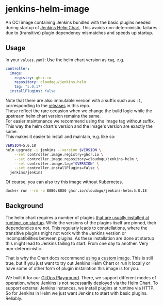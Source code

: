# jenkins-helm-image

An OCI image containing Jenkins bundled with the basic plugins needed during startup of 
[Jenkins Helm Chart](https://artifacthub.io/packages/helm/jenkinsci/jenkins). This avoids non-deterministic failures due
to (transitive) plugin dependency mismatches and speeds up startup.

## Usage

In your `values.yaml`:  Use the helm chart version as `tag`, e.g. 

```yaml
controller:
  image:
    registry: ghcr.io
    repository: cloudogu/jenkins-helm
    tag: "5.0.17"
  installPlugins: false
```

Note that there are also immutable version with a suffix such aus `-1`, corresponding to the [releases](https://github.com/cloudogu/jenkins-helm-image/releases/) in this repo.  
These reflect the rare occasion when we change the build logic while the upstream helm chart version remains the same.  
For easier maintenance we recommend using the image tag without suffix.  
This way the helm chart's version and the image's version are exactly the same.  
This makes it easier to install and maintain, e.g. like so:

```bash
VERSION=5.0.18
helm upgrade -i jenkins --version $VERSION \
    --set controller.image.registry=ghcr.io \
    --set controller.image.repository=cloudogu/jenkins-helm \
    --set controller.image.tag="$VERSION" \
    --set controller.installPlugins=false \
  jenkins/jenkins
```

Of course, you can also try this image without Kubernetes.

```bash
docker run --rm -p 8080:8080 ghcr.io/cloudogu/jenkins-helm:5.0.18
```

## Background
The helm chart requires a number of plugins
[that are usually installed at runtime, on startup](https://github.com/jenkinsci/helm-charts/blob/jenkins-4.3.20/charts/jenkins/values.yaml#L243-L247).
While the versions of the plugins itself are pinned, their dependencies are not. 
This regularly leads to constellations, where the transitive plugins might not work with the Jenkins version or
incompatibilities between plugins.
As these installation are done at startup this might lead to Jenkins failing to start. From one day to another. 
Very non-deterministic.

That is why the Chart docs recommend [using a custom image](https://github.com/jenkinsci/helm-charts/blob/main/charts/jenkins/README.md#consider-using-a-custom-image).
This is still true, but if you just want to try out Jenkins Helm Chart or run it locally or have some of other form of 
plugin installation this image is for you.

We built it for our [GitOps Playground](https://github.com/cloudogu/gitops-playground).
There, we support different modes of operation, where Jenkins is not necessarily deployed via the Helm Chart. 
To support external Jenkins instances, we install plugins at runtime via HTTP. 
So for Jenkins in Helm we just want Jenkins to start with basic plugins. Reliably.
